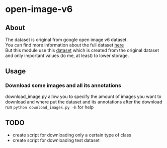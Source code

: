 # open-image-v6
## About
The dataset is original from google open image v6 dataset. <br>
You can find more information about the full dataset [here](https://opensource.google/projects/open-images-dataset) <br>
But this module use this [dataset](https://www.kaggle.com/tarantula3/google-open-image-v6) which is created from the original dataset and 
only important values (to me, at least) to lower storage.
## Usage
### Download some images and all its annotations
download_image.py allow you to specify the amount of images you want to download
and where put the dataset and its annotations after the download<br>
run `python download_images.py -h` for help
## TODO
- create script for downloading only a certain type of class
- create script for downloading test dataset